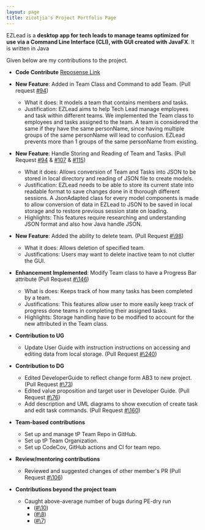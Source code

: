 ```yaml
---
layout: page
title: zicotjia's Project Portfolio Page
---
```


EZLead is a **desktop app for tech leads to manage teams optimized for use via a Command Line Interface (CLI),
with GUI created with JavaFX**. It is written in Java

Given below are my contributions to the project.

* **Code Contribute** [Reposense Link](https://nus-cs2103-ay2223s1.github.io/tp-dashboard/?search=zicotjia&breakdown=true&sort=groupTitle&sortWithin=title&since=2022-09-16&timeframe=commit&mergegroup=&groupSelect=groupByRepos&checkedFileTypes=test-code~other~functional-code~docs)

* **New Feature**: Added in Team Class and Command to add Team. (Pull request [\#94](https://github.com/AY2223S1-CS2103T-W09-3/tp/pull/94))
    * What it does: It models a team that contains members and tasks.
    * Justification: EZLead aims to help Tech Lead manage employees and task within different teams.
      We implemented the Team class to employees and tasks assigned to the team. A team is considered the same
      if they have the same personName, since having multiple groups of the same personName will lead to confusion. EZLead
      prevents more than 1 groups of the same personName from existing.

* **New Feature**: Handle Storing and Reading of Team and Tasks. (Pull Request [\#94](https://github.com/AY2223S1-CS2103T-W09-3/tp/pull/94)
& [\#107](https://github.com/AY2223S1-CS2103T-W09-3/tp/pull/107) & [\#115](https://github.com/AY2223S1-CS2103T-W09-3/tp/pull/115))
    * What it does: Allows conversion of Team and Tasks into JSON to be stored in local directory and reading
      of JSON file to create models.
    * Justification: EZLead needs to be able to store its current state into readable format to save changes done in it thorough
      different sessions. A JsonAdapted class for every model components is made to allow conversion of data in EZLead to JSON
      to be saved in local storage and to restore previous session state on loading.
    * Highlights: This features require researching and understanding JSON format and also how Java handle JSON.

* **New Feature**: Added the ability to delete team. (Pull Request [#\98](https://github.com/AY2223S1-CS2103T-W09-3/tp/pull/98))
    * What it does: Allows deletion of specified team.
    * Justifications: Users may want to delete inactive team to not clutter the GUI.

* **Enhancement Implemented**: Modify Team class to have a Progress Bar attribute (Pull Request [#\146](https://github.com/AY2223S1-CS2103T-W09-3/tp/pull/146))
    * What is does: Keeps track of how many tasks has been completed by a team.
    * Justifications: This features allow user to more easily keep track of progress done teams
      in completing their assigned tasks.
    * Highlights: Storage handling have to be modified to account for the new attributed in the Team class.

* **Contribution to UG**
    * Update User Guide with instruction instructions on accessing and editing data from local storage. (Pull Request [#\240](https://github.com/AY2223S1-CS2103T-W09-3/tp/pull/240))

* **Contribution to DG**
    * Edited DeveloperGuide to reflect change form AB3 to new project. (Pull Request [#\73](https://github.com/AY2223S1-CS2103T-W09-3/tp/pull/73))
    * Edited value proposition and target user in Developer Guide. (Pull Request [#\76](https://github.com/AY2223S1-CS2103T-W09-3/tp/pull/76))
    * Add description and UML diagrams to show execution of create task and edit task commands. (Pull Request [#\160](https://github.com/AY2223S1-CS2103T-W09-3/tp/pull/160))

* **Team-based contributions**
    * Set up and manage tP Team Repo in GitHub.
    * Set up tP Team Organization.
    * Set up CodeCov, GitHub actions and CI for team repo.

* **Review/mentoring contributions**
    * Reviewed and suggested changes of other member's PR (Pull Request [#\106](https://github.com/AY2223S1-CS2103T-W09-3/tp/pull/106))

* **Contributions beyond the project team**
    * Caught above-average number of bugs during PE-dry run
        * ([#\10](https://github.com/zicotjia/ped/issues/10))
        * ([#\8](https://github.com/zicotjia/ped/issues/8))
        * ([#\7](https://github.com/zicotjia/ped/issues/7))

